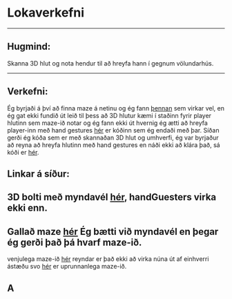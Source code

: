 # Lokaverkefni

---

## Hugmind:
Skanna 3D hlut og nota hendur til að hreyfa hann í gegnum völundarhús.

---

## Verkefni:
Ég byrjaði á því að finna maze á netinu og ég fann [þennan](https://github.com/johansatge/three-maze) sem virkar vel, en ég gat ekki fundið út leið til þess að 3D hlutur kæmi í staðinn fyrir player hlutinn sem maze-ið notar og ég fann ekki út hvernig ég ætti að hreyfa player-inn með hand gestures [hér](https://github.com/Emilb05/FORR3FV05EU/tree/main/Verk_6/galla%C3%B0_maze/verk_6) er kóðinn sem ég endaði með þar. Síðan gerði ég kóða sem er með skannaðan 3D hlut og umhverfi, ég var byrjaður að reyna að hreyfa hlutinn með hand gestures en náði ekki að klára það, sá kóði er [hér](https://github.com/Emilb05/FORR3FV05EU/tree/main/Verk_6/3D_hlutir_og_handG/nytt_verk_6).

## Linkar á síður:

3D bolti með myndavél [hér](https://emilb05.github.io/FORR3FV05EU/Verk_6/3D_hlutir_og_handG/index.html), handGuesters virka ekki enn.
---
Gallað maze [hér](https://emilb05.github.io/FORR3FV05EU/Verk_6/galla%C3%B0_maze/index.html) Ég bætti við myndavél en þegar ég gerði það þá hvarf maze-ið.
---
venjulega maze-ið [hér](https://emilb05.github.io/FORR3FV05EU/Verk_6/Maze_sem_breytist/index.html) reyndar er það ekki að virka núna út af einhverri ástæðu svo [hér](https://johansatge.github.io/three-maze/) er uprunnanlega maze-ið.

## A
